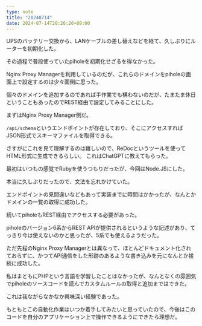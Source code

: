 ```yaml
---
type: note
title: "20240714"
date: 2024-07-14T20:26:26+09:00
---
```


UPSのバッテリー交換から、LANケーブルの差し替えなどを経て、久しぶりにルーターを初期化した。

その過程で普段使っていたpiholeを初期化せざるを得なかった。

Nginx Proxy Managerを利用しているのだが、これらのドメインをpiholeの画面上で設定するのは少々面倒に思った。

個々のドメインを追加するのであれば手作業でも構わないのだが、たまたま休日ということもあったのでREST経由で設定してみることにした。

まずはNginx Proxy Manager側だ。

`/api/schema`というエンドポイントが存在しており、そこにアクセスすればJSON形式でスキーマファイルを取得できる。

さすがにこれを見て理解するのは難しいので、ReDocというツールを使ってHTML形式に生成できるらしい。
これはChatGPTに教えてもらった。

最初はいつもの感覚でRubyを使うつもりだったが、今回はNode.JSにした。

本当に久しぶりだったので、文法を忘れかけていた。

エンドポイントの見間違いなどもあって実装までに時間はかかったが、なんとかドメインの一覧の取得に成功した。

続いてpiholeもREST経由でアクセスする必要があった。

piholeのバージョン6系からREST APIが提供されるというような記述があり、てっきり今は使えないのかと思ったが、5系でも使えるようだった。

ただ先程のNginx Proxy Managerとは異なって、ほとんどドキュメント化されておらずに、かつてAPI通信をした形跡のあるような書き込みを元になんとか接続に成功した。

私はまともにPHPという言語を学習したことはなかったが、なんとなくの雰囲気でpiholeのソースコードを読んでカスタムルールの取得と追加まではできた。

これは我ながらなかなか興味深い経験であった。

もともとこの自動化作業はいつか着手してみたいと思っていたので、今後はこのコードを自分のアプリケーション上で操作できるようにできたら理想だ。
